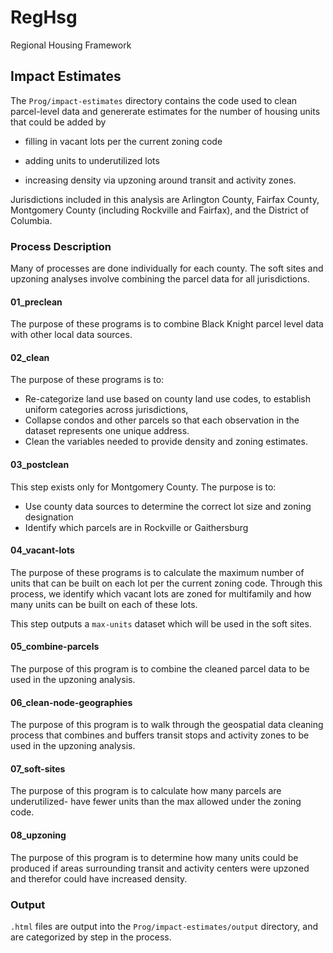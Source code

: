 # RegHsg
Regional Housing Framework


## Impact Estimates

The `Prog/impact-estimates` directory contains the code used to clean parcel-level data and genererate estimates for the number of housing units that could be added by 

* filling in vacant lots per the current zoning code

* adding units to underutilized lots

* increasing density via upzoning around transit and activity zones.


Jurisdictions included in this analysis are Arlington County, Fairfax County, Montgomery County (including Rockville and Fairfax), and the District of Columbia.

### Process Description

Many of processes are done individually for each county. The soft sites and upzoning analyses involve combining the parcel data for all jurisdictions.

#### 01_preclean

The purpose of these programs is to combine Black Knight parcel level data with other local data sources.

#### 02_clean

The purpose of these programs is to:

* Re-categorize land use based on county land use codes, to establish uniform categories across jurisdictions,
* Collapse condos and other parcels so that each observation in the dataset represents one unique address.
* Clean the variables needed to provide density and zoning estimates.

#### 03_postclean

This step exists only for Montgomery County. The purpose is to:

* Use county data sources to determine the correct lot size and zoning designation
* Identify which parcels are in Rockville or Gaithersburg

#### 04_vacant-lots

The purpose of these programs is to calculate the maximum number of units that can be built on each lot per the current zoning code. Through this process, we identify which vacant lots are zoned for multifamily and how many units can be built on each of these lots.

This step outputs a `max-units` dataset which will be used in the soft sites. 

#### 05_combine-parcels

The purpose of this program is to combine the cleaned parcel data to be used in the upzoning analysis.

#### 06_clean-node-geographies

The purpose of this program is to walk through the geospatial data cleaning process that combines and buffers transit stops and activity zones to be used in the upzoning analysis.

#### 07_soft-sites

The purpose of this program is to calculate how many parcels are underutilized- have fewer units than the max allowed under the zoning code.

#### 08_upzoning

The purpose of this program is to determine how many units could be produced if areas surrounding transit and activity centers were upzoned and therefor could have increased density.


### Output

`.html` files are output into the `Prog/impact-estimates/output` directory, and are categorized by step in the process.
